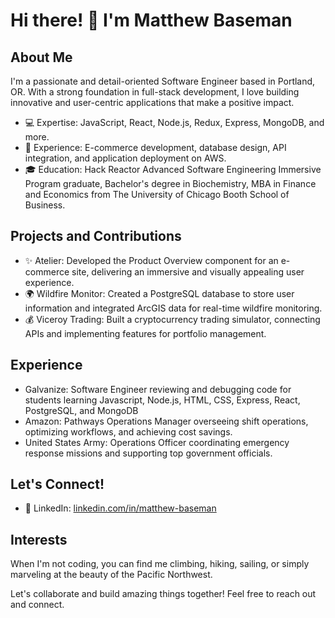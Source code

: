 # Hi there! 👋 I'm Matthew Baseman

## About Me
I'm a passionate and detail-oriented Software Engineer based in Portland, OR. With a strong foundation in full-stack development, I love building innovative and user-centric applications that make a positive impact.

- 💻 Expertise: JavaScript, React, Node.js, Redux, Express, MongoDB, and more.
- 🚀 Experience: E-commerce development, database design, API integration, and application deployment on AWS.
- 🎓 Education: Hack Reactor Advanced Software Engineering Immersive Program graduate, Bachelor's degree in Biochemistry, MBA in Finance and Economics from The University of Chicago Booth School of Business.

## Projects and Contributions
- ✨ Atelier: Developed the Product Overview component for an e-commerce site, delivering an immersive and visually appealing user experience.
- 🌍 Wildfire Monitor: Created a PostgreSQL database to store user information and integrated ArcGIS data for real-time wildfire monitoring.
- 💰 Viceroy Trading: Built a cryptocurrency trading simulator, connecting APIs and implementing features for portfolio management.

## Experience
- Galvanize: Software Engineer reviewing and debugging code for students learning Javascript, Node.js, HTML, CSS, Express, React, PostgreSQL, and MongoDB
- Amazon: Pathways Operations Manager overseeing shift operations, optimizing workflows, and achieving cost savings.
- United States Army: Operations Officer coordinating emergency response missions and supporting top government officials.

## Let's Connect!
- 🔗 LinkedIn: [linkedin.com/in/matthew-baseman](https://www.linkedin.com/in/matthew-baseman)

## Interests
When I'm not coding, you can find me climbing, hiking, sailing, or simply marveling at the beauty of the Pacific Northwest.

Let's collaborate and build amazing things together! Feel free to reach out and connect.
